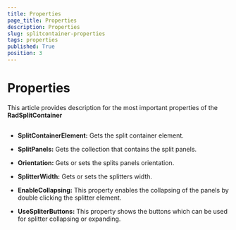 ```yaml
---
title: Properties
page_title: Properties
description: Properties
slug: splitcontainer-properties
tags: properties
published: True
position: 3
---
```


# Properties



This article provides description for the most important properties of the __RadSplitContainer__

## 

* __SplitContainerElement:__ Gets the split container element.
            

* __SplitPanels:__ Gets the collection that contains the split panels.
            

* __Orientation:__ Gets or sets the splits panels orientation.
            

* __SplitterWidth:__ Gets or sets the splitters width.
            

* __EnableCollapsing:__ This property enables the collapsing of the panels by double clicking the splitter element.
            

* __UseSpliterButtons:__ This property shows the buttons which can be used for splitter collapsing or expanding.
            
